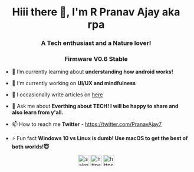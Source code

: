 <h1 align="center">Hiii there 👋, I'm R Pranav Ajay aka rpa </h1>
<h3 align="center">A Tech enthusiast and a Nature lover!</h3>
<h3 align="center">Firmware V0.6 Stable</h3>


- 🔭 I’m currently learning about **understanding how android works!**

- 💼 I'm currently working on **UI/UX and mindfulness**

- 📝 I occasionally write articles on [here](https://rpatechie.blogspot.com/)

- 💬 Ask me about **Everthing about TECH! I will be happy to share and also learn from y'all.**

- 📫 How to reach me **Twitter** - https://twitter.com/PranavAjay7

- ⚡ Fun fact **Windows 10 vs Linux is dumb! Use macOS to get the best of both worlds!😇**

<p align="center">
<a href="https://dev.to/sairpa" target="blank"><img align="center" src="https://cdn.jsdelivr.net/npm/simple-icons@3.0.1/icons/dev-dot-to.svg" alt="sairpa" height="30" width="30" /></a>
<a href="https://twitter.com/https://twitter.com/PranavAjay7" target="blank"><img align="center" src="https://cdn.jsdelivr.net/npm/simple-icons@3.0.1/icons/twitter.svg" alt="https://twitter.com/pranavajay7" height="30" width="30" /></a>
<a href="https://www.linkedin.com/in/pranav-ajay-rajesh-1860451ab?lipi=urn%3Ali%3Apage%3Ad_flagship3_profile_view_base_contact_details%3BWdvOMJFlSh69ui%2BpgCI7TQ%3D%3D" target="blank"><img align="center" src="https://cdn.jsdelivr.net/npm/simple-icons@3.0.1/icons/linkedin.svg" alt="https://www.linkedin.com/in/pranav-ajay-rajesh-1860451ab/detail/contact-info/" height="30" width="30" /></a>
</p>
